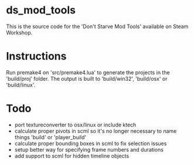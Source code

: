 ds_mod_tools
============

This is the source code for the 'Don't Starve Mod Tools' available on Steam Workshop.

Instructions
============

Run premake4 on 'src/premake4.lua' to generate the projects in the 'build/proj' folder.
The output is built to 'build/win32', 'build/osx' or 'build/linux'.

Todo
============
- port textureconverter to osx/linux or include ktech
- calculate proper pivots in scml so it's no longer necessary to name things 'build' or 'player_build'
- calculate proper bounding boxes in scml to fix selection issues
- setup better way for specifying frame numbers and durations
- add support to scml for hidden timeline objects
